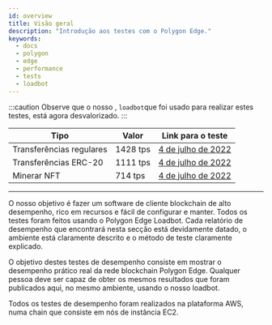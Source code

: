 ```yaml
---
id: overview
title: Visão geral
description: "Introdução aos testes com o Polygon Edge."
keywords:
  - docs
  - polygon
  - edge
  - performance
  - tests
  - loadbot
---
```

:::caution
Observe que o nosso , `loadbot`que foi usado para realizar estes testes, está agora desvalorizado.
:::

| Tipo | Valor | Link para o teste |
| ---- | ----- | ------------ |
| Transferências regulares | 1428 tps | [4 de julho de 2022](test-history/test-2022-07-04.md#results-of-eoa-to-eoa-transfers) |
| Transferências ERC-20 | 1111 tps | [4 de julho de 2022](test-history/test-2022-07-04.md#results-of-erc20-token-transfers) |
| Minerar NFT | 714 tps | [4 de julho de 2022](test-history/test-2022-07-04.md#results-of-erc721-token-minting) |

---

O nosso objetivo é fazer um software de cliente blockchain de alto desempenho, rico em recursos e fácil de configurar e manter.
Todos os testes foram feitos usando o Polygon Edge Loadbot.
Cada relatório de desempenho que encontrará nesta secção está devidamente datado, o ambiente está claramente descrito e o método de teste claramente explicado.

O objetivo destes testes de desempenho consiste em mostrar o desempenho prático real da rede blockchain Polygon Edge.
Qualquer pessoa deve ser capaz de obter os mesmos resultados que foram publicados aqui, no mesmo ambiente, usando o nosso loadbot.

Todos os testes de desempenho foram realizados na plataforma AWS, numa chain que consiste em nós de instância EC2.